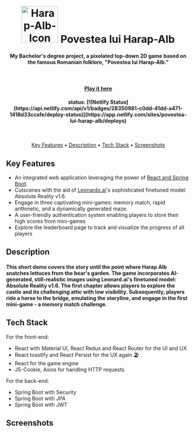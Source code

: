 <h1 align="center">
    <img src="https://github.com/VadeanFlaviuAlexandru/Bachelor_Project___Povestea_Lui_HarapAlb/assets/103831098/b4c2f305-c8cd-4701-b9dd-4f4aa00f3666" alt="Harap-Alb-Icon" width="100">
    Povestea lui Harap-Alb
  <br>
  <h4 align="center">My Bachelor's degree project, a pixelated top-down 2D game based on the famous Romanian folklore, "Povestea lui Harap-Alb." </h4>
  <br>
  <h4 align="center"><a href="https://povestea-lui-harap-alb.netlify.app/" target="_blank">Play it here</a></h4>
  <h4 align="center">status: [![Netlify Status](https://api.netlify.com/api/v1/badges/28350981-c0dd-41dd-a471-1418d33ccafe/deploy-status)](https://app.netlify.com/sites/povestea-lui-harap-alb/deploys)</h4>
  <br>
</h1>
<p align="center">
  <a href="#key-features">Key Features</a> •
  <a href="#description">Description</a> •
    <a href="#tech-stack">Tech Stack</a> •
    <a href="#screenshots">Screenshots</a>
</p>

## Key Features

* An integrated web application leveraging the power of <a href="#tech-stack">React and Spring Boot</a>.
* Cutscenes with the aid of <a href="https://leonardo.ai/" target="_blank">Leonardo.ai</a>'s sophisticated finetuned model: Absolute Reality v1.6.
* Engage in three captivating mini-games: memory match, rapid arithmetic, and a dynamically generated maze.
* A user-friendly authentication system enabling players to store their high scores from mini-games
* Explore the leaderboard page to track and visualize the progress of all players

## Description

<h4>This short demo covers the story until the point where Harap Alb snatches lettuces from the bear's garden. The game incorporates AI-generated, still-realistic images using Leonard.ai's finetuned model: Absolute Reality v1.6. The first chapter allows players to explore the castle and its challenging attic with low visibility. Subsequently, players ride a horse to the bridge, emulating the storyline, and engage in the first mini-game - a memory match challenge.</h3>

## Tech Stack

For the front-end:
* React with Material UI, React Redux and React Router for the UI and UX
* React toastify and React Persist for the UX again 🏖️
* React for the game engine
* JS-Cookie, Axios for handling HTTP requests

For the back-end:
* Spring Boot with Security 
* Spring Boot with JPA
* Spring Boot with JWT

## Screenshots
